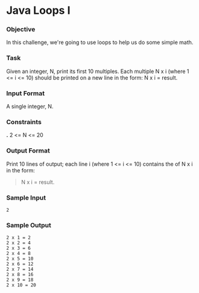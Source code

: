# Java Loops I

### Objective
In this challenge, we're going to use loops to help us do some simple math.

### Task
Given an integer, N, print its first 10 multiples. Each multiple N x i (where 1 <= i <= 10) should be printed on a new line in the form: N x i = result.

### Input Format

A single integer, N.

### Constraints

**.** 2 <= N <= 20

### Output Format

Print 10 lines of output; each line i (where 1 <= i <= 10) contains the of N x i in the form:

> N x i = result.

### Sample Input

    2

### Sample Output

    2 x 1 = 2
    2 x 2 = 4
    2 x 3 = 6
    2 x 4 = 8
    2 x 5 = 10
    2 x 6 = 12
    2 x 7 = 14
    2 x 8 = 16
    2 x 9 = 18
    2 x 10 = 20
